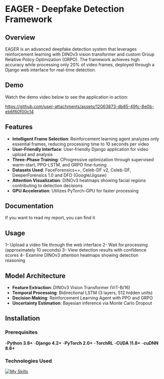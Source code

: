 # EAGER - Deepfake Detection Framework

## Overview

EAGER is an advanced deepfake detection system that leverages reinforcement learning with DINOv3 vision transformer and custom Group Relative Policy Optimization (GRPO). The framework achieves high accuracy while processing only 20% of video frames, deployed through a Django web interface for real-time detection.


## Demo

Watch the demo video below to see the application in action:

https://github.com/user-attachments/assets/12063873-db85-49fc-8e0b-eb6f60f00c14


## Features

- **Intelligent Frame Selection**: Reinforcement learning agent analyzes only essential frames, reducing processing time to 10 seconds per video
- **User-Friendly Interface**: User-friendly Django application for video upload and analysis
- **Three-Phase Training**: CProgressive optimization through supervised warm-start, PPO-LSTM, and GRPO fine-tuning
- **Datasets Used**: FaceForensics++, Celeb-DF v2, Celeb-DF, DeeperForensics 1.0 and DFD (Google/Jigsaw) 
- **Attention Visualization**: DINOv3 heatmaps showing facial regions contributing to detection decisions
- **GPU Acceleration**: Utilizes PyTorch-GPU for faster processing
  

## Documentation

If you want to read my report, you can find it 

## Usage

1- Upload a video file through the web interface
2- Wait for processing (approximately 10 seconds)
3- View detection results with confidence scores
4- Examine DINOv3 attention heatmaps showing detection reasoning

## Model Architecture

- **Feature Extraction**: DINOv3 Vision Transformer (ViT-B/16)
- **Temporal Processing**: Bidirectional LSTM (3 layers, 512 hidden units)
- **Decision Making**: Reinforcement Learning Agent with PPO and GRPO
- **Uncertainty Estimation**: Bayesian inference via Monte Carlo Dropout

## Installation

### Prerequisites

-**Python 3.8+**
-**Django 4.2+**
-**PyTorch 2.0+**
-**TorchRL**
-**CUDA 11.8+**
-**cuDNN 8.6+**

### Technologies Used

[![My Skills](https://skillicons.dev/icons?i=vscode,github,django,js,html,css,git,opencv,py,sqlite,pytorch,sklearn)](https://skillicons.dev)


